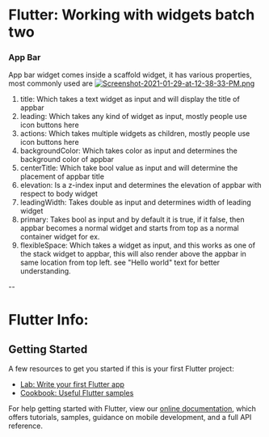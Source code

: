 # Flutter: Working with widgets batch two
### App Bar
App bar widget comes inside a scaffold widget, it has various properties, most commonly used are
[![Screenshot-2021-01-29-at-12-38-33-PM.png](https://i.postimg.cc/gr9Jbsz7/Screenshot-2021-01-29-at-12-38-33-PM.png)](https://postimg.cc/rRJcSStG)
1. title: Which takes a text widget as input and will display the title of appbar
2. leading: Which takes any kind of widget as input, mostly people use icon buttons here
3. actions: Which takes multiple widgets as children, mostly people use icon buttons here
4. backgroundColor: Which takes color as input and determines the background color of appbar
5. centerTitle: Which take bool value as input and will determine the placement of appbar title
6. elevation: Is a z-index input and determines the elevation of appbar with respect to body widget
7. leadingWidth: Takes double as input and determines width of leading widget
8. primary: Takes bool as input and by default it is true, if it false, then appbar becomes a normal widget and starts from top as a normal container widget for ex.
9. flexibleSpace: Which takes a widget as input, and this works as one of the stack widget to appbar, this will also render above the appbar in same location from top left. see "Hello world" text for better understanding. 

--
 

# Flutter Info:
## Getting Started

A few resources to get you started if this is your first Flutter project:

- [Lab: Write your first Flutter app](https://flutter.dev/docs/get-started/codelab)
- [Cookbook: Useful Flutter samples](https://flutter.dev/docs/cookbook)

For help getting started with Flutter, view our
[online documentation](https://flutter.dev/docs), which offers tutorials,
samples, guidance on mobile development, and a full API reference.

